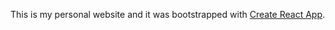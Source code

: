 
This is my personal website and it was bootstrapped with [Create React App](https://github.com/facebook/create-react-app).
